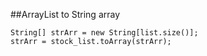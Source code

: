 
##ArrayList to String array

    String[] strArr = new String[list.size()];
    strArr = stock_list.toArray(strArr);


